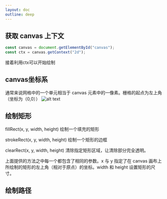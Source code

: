 ```yaml
---
layout: doc
outline: deep
---
```


## 获取 canvas 上下文

```js
const canvas = document.getElementById("canvas");
const ctx = canvas.getContext("2d");
```
接着利用ctx可以开始绘制
## canvas坐标系

通常来说网格中的一个单元相当于 canvas 元素中的一像素。栅格的起点为左上角（坐标为（0,0））
![alt text](https://developer.mozilla.org/zh-CN/docs/Web/API/Canvas_API/Tutorial/Drawing_shapes/canvas_default_grid.png)

## 绘制矩形
fillRect(x, y, width, height)
绘制一个填充的矩形

strokeRect(x, y, width, height)
绘制一个矩形的边框

clearRect(x, y, width, height)
清除指定矩形区域，让清除部分完全透明。

上面提供的方法之中每一个都包含了相同的参数。x 与 y 指定了在 canvas 画布上所绘制的矩形的左上角（相对于原点）的坐标。width 和 height 设置矩形的尺寸。

## 绘制路径